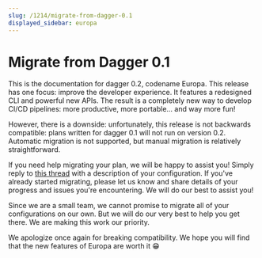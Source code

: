 ```yaml
---
slug: /1214/migrate-from-dagger-0.1
displayed_sidebar: europa
---
```


# Migrate from Dagger 0.1

This is the documentation for dagger 0.2, codename Europa. This release has one focus: improve the developer experience. It features a redesigned CLI and powerful new APIs. The result is a completely new way to develop CI/CD pipelines: more productive, more portable… and way more fun!

However, there is a downside: unfortunately, this release is not backwards compatible: plans written for dagger 0.1 will not run on version 0.2. Automatic migration is not supported, but manual migration is relatively straightforward.

If you need help migrating your plan, we will be happy to assist you! Simply reply to [this thread](https://github.com/dagger/dagger/discussions/1772) with a description of your configuration. If you've already started migrating, please let us know and share details of your progress and issues you're encountering. We will do our best to assist you!

Since we are a small team, we cannot promise to migrate all of your configurations on our own. But we will do our very best to help you get there. We are making this work our priority.

We apologize once again for breaking compatibility. We hope you will find that the new features of Europa are worth it 😁

